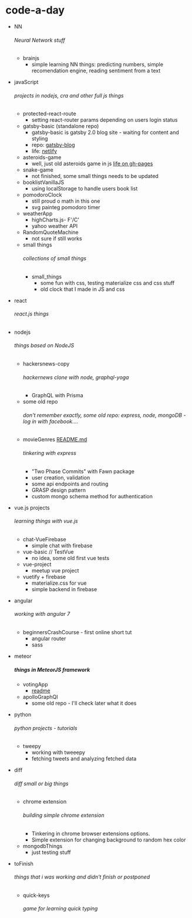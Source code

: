 # code-a-day
* NN
    ###### Neural Network stuff
    * brainjs 
        * simple learning NN things: predicting numbers, simple recomendation engine, reading sentiment from a text

* javaScript
    ###### projects in nodejs, cra and other full js things
    * protected-react-route
        * setting react-router params depending on users login status
    * gatsby-basic (standalone repo)
        * gatsby-basic is gatsby 2.0 blog site - waiting for content and styling
        * repo: [gatsby-blog](https://github.com/the-J/Blog)
        * life: [netlify](https://determined-goodall-008bfe.netlify.com/blog)
    * asteroids-game
        * well, just old asteroids game in js [life on gh-pages](https://the-j.github.io/code-a-day/)
    * snake-game
        * not finished, some small things needs to be updated
    * booklistVanillaJS
        * using localStorage to handle users book list
    * pomodoroClock
        * still proud o math in this one
        * svg painteg pomodoro timer
    * weatherApp
        * highCharts.js- F'/C'
        * yahoo weather API
    * RandomQuoteMachine
        * not sure if still works    
    * small things
        ###### collections of small things
        * small_things
            * some fun with css, testing materialize css and css stuff
            * old clock that I made in JS and css


* react
    ###### react.js things

    
* nodejs
    ###### things based on NodeJS
     * hackersnews-copy
        ###### hackernews clone with node, graphql-yoga
        * GraphQL with Prisma
    * some old repo
        ###### don't remember exactly, some old repo: express, node, mongoDB - log in with facebook....
    * movieGenres [README.md](./nodejs/movieGenres)
        ###### tinkering with express
        * "Two Phase Commits" with Fawn package
        * user creation, validation
        * some api endpoints and routing 
        * GRASP design pattern
        * custom mongo schema method for authentication


* vue.js projects
    ###### learning things with vue.js
    * chat-VueFirebase
        * simple chat with firebase
    * vue-basic // TestVue
        * no idea, some old first vue tests
    * vue-project
        * meetup vue project   
    * vuetify + firebase
        * materialize.css for vue
        * simple backend in firebase     

* angular
    ###### working with angular 7
    * beginnersCrashCourse - first online short tut
        * angular router
        * sass          
* meteor
    ##### things in MeteorJS framework
    * votingApp
        * [readme](meteor/votingApp)
    * apolloGraphQl
        * some old repo - I'll check later what it does
    
* python
    ###### python projects - tutorials
    * tweepy
        * working with tweeepy
        * fetching tweets and analyzing fetched data
* diff
    ###### diff small or big things
    * chrome extension
        ###### building simple chrome extension
        * Tinkering in chrome browser extensions options.
        * Simple extension for changing background to random hex color
    * mongodbThings
        * just testing stuff

* toFinish
    ###### things that i was working and didn't finish or postponed
    * quick-keys
        ###### game for learning quick typing
